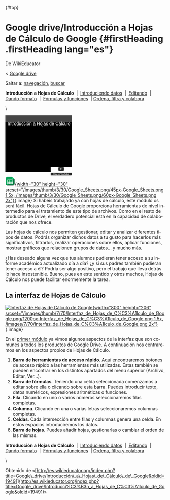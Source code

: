 <div id="content" class="mw-body" role="main">

[](){#top}
<div id="mw-js-message" style="display:none;">

</div>

<span dir="auto">Google drive/Introducción a Hojas de Cálculo de Google</span> {#firstHeading .firstHeading lang="es"}
==============================================================================

<div id="bodyContent">

<div id="siteSub">

De WikiEducator

</div>

<div id="contentSub">

<span class="subpages">&lt; [Google
drive](/Google_drive "Google drive")</span>

</div>

<div id="jump-to-nav" class="mw-jump">

Saltar a: [navegación](#mw-navigation), [buscar](#p-search)

</div>

<div id="mw-content-text" class="mw-content-ltr" lang="es" dir="ltr">

<div id="SimpleNav" class="navigation">

<div id="ProjectNavPages">

**Introducción a Hojas de Cálculo**  |  [Introduciendo
datos](/Google_drive/Introduciendo_datos_en_Hojas_de_C%C3%A1lculo_de_Google "Google drive/Introduciendo datos en Hojas de Cálculo de Google")
 | 
[Editando](/Google_drive/Editando_Hojas_de_C%C3%A1lculo_de_Google_Drive "Google drive/Editando Hojas de Cálculo de Google Drive")
 |  [Dando
formato](/Google_drive/Dando_formato_a_Hojas_de_Calculo_en_Google_Drive "Google drive/Dando formato a Hojas de Calculo en Google Drive")
 |  [Fórmulas y
funciones](/Google_drive/F%C3%B3rmulas_y_funciones_en_Hojas_de_Calculo_en_Google_Drive "Google drive/Fórmulas y funciones en Hojas de Calculo en Google Drive")
 | [Ordena, filtra y
colabora](/Google_drive/Colaborando_con_Hojas_de_C%C3%A1lculo_de_Google "Google drive/Colaborando con Hojas de Cálculo de Google")

</div>

</div>

\

<div class="plainlinks floatright">

[](https://www.youtube.com/watch?v=Tnt_ab7_b_Y%26rel%3D0&t=0)
<div class="weYouTube" data-ytid="Tnt_ab7_b_Y&amp;rel=0"
data-thumbnail="Google Sheets.png" data-list="" data-index=""
data-target="non_blank"
style="width:209px; height:178px; background: black; position: relative;">

![](images/clear1x1.gif){width="209" height="178"}
<div class="weYouTubeTitleContainer"
style="color: white; background: rgba(69,69,69,75); position: absolute; top: 0px; width: 100%; height: 18px; font: 14px sans-serif; padding-top: 4px;">

<span class="weYouTubeTitle" style="padding-left: 0.5em;">Introducción a
Hojas de Cálculo</span>

</div>

<div class="weYouTubePlay"
style="position:absolute; top: 148px; left: 143px;">

![](images/start_play_YouTube.png)

</div>

</div>

</div>

[![Google Sheets.png](images/30px-Google_Sheets.png){width="30"
height="30"
srcset="/images/thumb/3/30/Google_Sheets.png/45px-Google_Sheets.png 1.5x, /images/thumb/3/30/Google_Sheets.png/60px-Google_Sheets.png 2x"}](/Archivo:Google_Sheets.png){.image}
Si habéis trabajado ya con hojas de cálculo, éste módulo os será fácil.
Hojas de Cálculo de Google proporciona herramientas de nivel intermedio
para el tratamiento de este tipo de archivos. Como en el resto de
productos de Drive, el verdadero potencial está en la capacidad de
colaboración que nos ofrece.

Las hojas de cálculo nos permiten gestionar, editar y analizar
diferentes tipos de datos. Podrás organizar dichos datos a tu gusto para
hacerlos más significativos, filtrarlos, realizar operaciones sobre
ellos, aplicar funciones, mostrar gráficos que relacionen grupos de
datos... y mucho más.

¿Has deseado alguna vez que tus alumnos pudieran tener acceso a su
informe académico actualizado día a día? ¿y sí sus padres también
pudieran tener acceso a él? Podría ser algo positivo, pero el trabajo
que lleva detrás lo hace insostenible. Bueno, pues en este sentido y
otros muchos, Hojas de Cálculo nos puede facilitar enormemente la tarea.

<span id="La_interfaz_de_Hojas_de_C.C3.A1lculo" class="mw-headline">La interfaz de Hojas de Cálculo</span>
----------------------------------------------------------------------------------------------------------

<div class="center">

<div class="floatnone">

[![Interfaz de Hojas de Cálculo de
Google](images/800px-Interfaz_de_Hojas_de_C%C3%A1lculo_de_Google.png){width="800"
height="206"
srcset="/images/thumb/7/70/Interfaz_de_Hojas_de_C%C3%A1lculo_de_Google.png/1200px-Interfaz_de_Hojas_de_C%C3%A1lculo_de_Google.png 1.5x, /images/7/70/Interfaz_de_Hojas_de_C%C3%A1lculo_de_Google.png 2x"}](/Archivo:Interfaz_de_Hojas_de_C%C3%A1lculo_de_Google.png "Interfaz de Hojas de Cálculo de Google"){.image}

</div>

</div>

En el [primer
módulo](/Google_drive/Creaci%C3%B3n_y_gesti%C3%B3n_de_archivos_en_Google_Drive "Google drive/Creación y gestión de archivos en Google Drive")
ya vimos algunos aspectos de la interfaz que son comunes a todos los
productos de Google Drive. A continuación nos centraremos en los
aspectos propios de Hojas de Cálculo.

1.  **Barra de herramientas de acceso rápido**. Aquí encontraremos
    botones de acceso rápido a las herramientas más utilizadas. Éstas
    también se pueden encontrar en los distintos apartados del menú
    superior (Archivo, Editar, Ver...).
2.  **Barra de fórmulas**. Teniendo una celda seleccionada comenzamos a
    editar sobre ella o clicando sobre esta barra. Puedes introducir
    texto, datos numéricos, expresiones aritméticas o funciones.
3.  **Fila**. Clicando en uno o varios números seleccionaremos
    filas completas.
4.  **Columna**. Clicando en una o varias letras seleccionaremos
    columnas completas.
5.  **Celdas**. Cada intersección entre filas y columnas genera
    una celda. En estos espacios introduciremos los datos.
6.  **Barra de hojas**. Puedes añadir hojas, gestionarlas o cambiar el
    orden de las mismas.

<div id="SimpleNav" class="navigation">

<div id="ProjectNavPages">

**Introducción a Hojas de Cálculo**  |  [Introduciendo
datos](/Google_drive/Introduciendo_datos_en_Hojas_de_C%C3%A1lculo_de_Google "Google drive/Introduciendo datos en Hojas de Cálculo de Google")
 | 
[Editando](/Google_drive/Editando_Hojas_de_C%C3%A1lculo_de_Google_Drive "Google drive/Editando Hojas de Cálculo de Google Drive")
 |  [Dando
formato](/Google_drive/Dando_formato_a_Hojas_de_Calculo_en_Google_Drive "Google drive/Dando formato a Hojas de Calculo en Google Drive")
 |  [Fórmulas y
funciones](/Google_drive/F%C3%B3rmulas_y_funciones_en_Hojas_de_Calculo_en_Google_Drive "Google drive/Fórmulas y funciones en Hojas de Calculo en Google Drive")
 | [Ordena, filtra y
colabora](/Google_drive/Colaborando_con_Hojas_de_C%C3%A1lculo_de_Google "Google drive/Colaborando con Hojas de Cálculo de Google")

</div>

</div>

\

</div>

<div class="printfooter">

Obtenido de
«[http://es.wikieducator.org/index.php?title=Google\_drive/Introducción\_a\_Hojas\_de\_Cálculo\_de\_Google&oldid=19491](http://es.wikieducator.org/index.php?title=Google_drive/Introducci%C3%B3n_a_Hojas_de_C%C3%A1lculo_de_Google&oldid=19491)»

</div>

<div id="catlinks" class="catlinks catlinks-allhidden">

</div>

<div class="visualClear">

</div>

</div>

</div>
